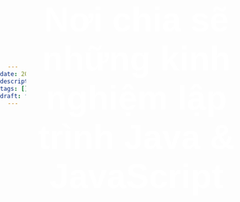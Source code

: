 ```yaml
---
date: 2024-12-30
description: "Trang chủ của tôi"
tags: []
draft: false
---
```


<style>
  body {
    margin: 0;
    padding: 0;
    font-family: Arial, sans-serif;
    background: url('/images/home.png') no-repeat center center fixed;
    background-size: cover;
    height: 100vh;
    display: flex;
    justify-content: center;
    align-items: center;
    color: white;
    text-align: center;
  }

  h1 {
    font-size: 5em;
    font-weight: bold;
  }
</style>

<h1>Nơi chia sẽ những kinh nghiệm lập trình Java & JavaScript</h1>
